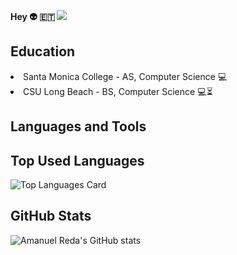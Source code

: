 
**Hey 👽 :ethiopia:  ![](https://visitor-badge.laobi.icu/badge?page_id=amanuelR.amanuelR)** 

<h2>Education</h2>
    <li>Santa Monica College - AS, Computer Science 💻</li>
    <li>CSU Long Beach - BS, Computer Science 💻⏳</li></P>
<h2>Languages and Tools</h2>


 <h2>Top Used Languages</h2>
 
 ![Top Languages Card](https://github-readme-stats.vercel.app/api/top-langs/?username=amanuelR&show_icons=true&theme=radical&langs_count=10)
 
<h2>GitHub Stats</h2>

![Amanuel Reda's GitHub stats](https://github-readme-stats.vercel.app/api?username=amanuelR&show_icons=true&theme=radical)



